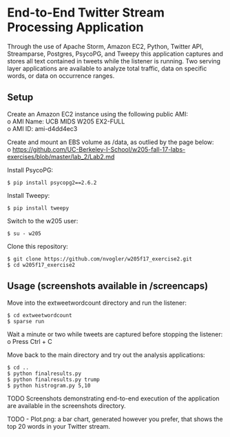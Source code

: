 # End-to-End Twitter Stream Processing Application

Through the use of Apache Storm, Amazon EC2, Python, Twitter API, Streamparse, Postgres, PsycoPG, and Tweepy this application captures and stores all text contained in tweets while the listener is running. Two serving layer applications are available to analyze total traffic, data on specific words, or data on occurrence ranges.

## Setup 

Create an Amazon EC2 instance using the following public AMI:  
    o	AMI Name: UCB MIDS W205 EX2-FULL  
    o	AMI ID: ami-d4dd4ec3  
  
Create and mount an EBS volume as /data, as outlied by the page below:  
  o	https://github.com/UC-Berkeley-I-School/w205-fall-17-labs-exercises/blob/master/lab_2/Lab2.md  
  
Install PsycoPG:  
```
$ pip install psycopg2==2.6.2  
```
Install Tweepy:
```
$ pip install tweepy  
``` 
Switch to the w205 user:  
```
$ su - w205
```  
Clone this repository:  
```
$ git clone https://github.com/nvogler/w205f17_exercise2.git  
$ cd w205f17_exercise2
```
## Usage (screenshots available in /screencaps)  
Move into the extweetwordcount directory and run the listener:  
```
$ cd extweetwordcount  
$ sparse run
```
Wait a minute or two while tweets are captured before stopping the listener:  
  o Press  Ctrl + C   

Move back to the main directory and try out the analysis applications:  
```
$ cd ..  
$ python finalresults.py  
$ python finalresults.py trump  
$ python histrogram.py 5,10  
```
TODO
Screenshots demonstrating end-to-end execution of the application are available in the screenshots directory.

TODO - Plot.png: a bar chart, generated however you prefer, that shows the top 20 words in your Twitter stream.
